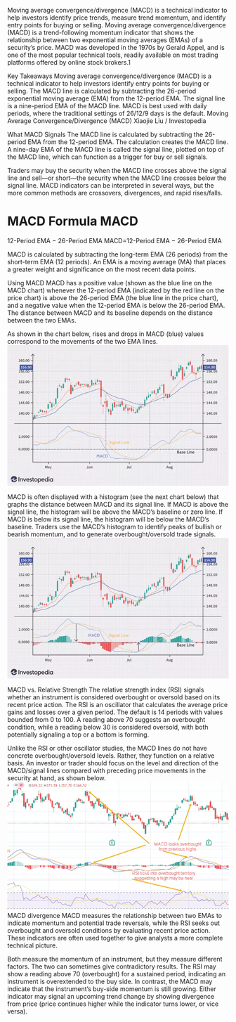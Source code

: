 Moving average convergence/divergence (MACD) is a technical indicator to help investors identify price trends, measure trend momentum, and identify entry points for buying or selling. Moving average convergence/divergence (MACD) is a trend-following momentum indicator that shows the relationship between two exponential moving averages (EMAs) of a security’s price. MACD was developed in the 1970s by Gerald Appel, and is one of the most popular technical tools, readily available on most trading platforms offered by online stock brokers.1

Key Takeaways
Moving average convergence/divergence (MACD) is a technical indicator to help investors identify entry points for buying or selling.
The MACD line is calculated by subtracting the 26-period exponential moving average (EMA) from the 12-period EMA.
The signal line is a nine-period EMA of the MACD line.
MACD is best used with daily periods, where the traditional settings of 26/12/9 days is the default.
Moving Average Convergence/Divergence (MACD)
Xiaojie Liu / Investopedia

What MACD Signals
The MACD line is calculated by subtracting the 26-period EMA from the 12-period EMA. The calculation creates the MACD line. A nine-day EMA of the MACD line is called the signal line, plotted on top of the MACD line, which can function as a trigger for buy or sell signals.

Traders may buy the security when the MACD line crosses above the signal line and sell—or short—the security when the MACD line crosses below the signal line. MACD indicators can be interpreted in several ways, but the more common methods are crossovers, divergences, and rapid rises/falls.

MACD Formula
MACD
=
12-Period EMA 
−
 26-Period EMA
MACD=12-Period EMA − 26-Period EMA

MACD is calculated by subtracting the long-term EMA (26 periods) from the short-term EMA (12 periods). An EMA is a moving average (MA) that places a greater weight and significance on the most recent data points.

Using MACD
MACD has a positive value (shown as the blue line on the MACD chart) whenever the 12-period EMA (indicated by the red line on the price chart) is above the 26-period EMA (the blue line in the price chart), and a negative value when the 12-period EMA is below the 26-period EMA. The distance between MACD and its baseline depends on the distance between the two EMAs.

As shown in the chart below, rises and drops in MACD (blue) values correspond to the movements of the two EMA lines.
![alt text](MACD-image.png)

MACD is often displayed with a histogram (see the next chart below) that graphs the distance between MACD and its signal line. If MACD is above the signal line, the histogram will be above the MACD’s baseline or zero line. If MACD is below its signal line, the histogram will be below the MACD’s baseline. Traders use the MACD’s histogram to identify peaks of bullish or bearish momentum, and to generate overbought/oversold trade signals.
![alt text](MACD-image-1.png)

MACD vs. Relative Strength
The relative strength index (RSI) signals whether an instrument is considered overbought or oversold based on its recent price action. The RSI is an oscillator that calculates the average price gains and losses over a given period. The default is 14 periods with values bounded from 0 to 100. A reading above 70 suggests an overbought condition, while a reading below 30 is considered oversold, with both potentially signaling a top or a bottom is forming.

Unlike the RSI or other oscillator studies, the MACD lines do not have concrete overbought/oversold levels. Rather, they function on a relative basis. An investor or trader should focus on the level and direction of the MACD/signal lines compared with preceding price movements in the security at hand, as shown below.
![alt text](MACD-image-2.png)
MACD divergence
MACD measures the relationship between two EMAs to indicate momentum and potential trade reversals, while the RSI seeks out overbought and oversold conditions by evaluating recent price action. These indicators are often used together to give analysts a more complete technical picture.

Both measure the momentum of an instrument, but they measure different factors. The two can sometimes give contradictory results. The RSI may show a reading above 70 (overbought) for a sustained period, indicating an instrument is overextended to the buy side. In contrast, the MACD may indicate that the instrument’s buy-side momentum is still growing. Either indicator may signal an upcoming trend change by showing divergence from price (price continues higher while the indicator turns lower, or vice versa).